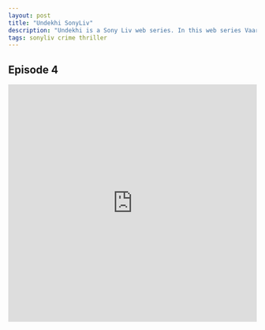 ```yaml
---
layout: post
title: "Undekhi SonyLiv"
description: "Undekhi is a Sony Liv web series. In this web series Vaarun Bhagat, Dibyendu Bhattacharya, Abhishek Chauhan, Harsh Chhaya in the leading roles."
tags: sonyliv crime thriller
---
```


## Episode 4

<div class="responsive-container">
<iframe src="https://drive.google.com/file/d/1eE57NJhoA9mmPGwzhJPpJ1-3An0f6sxN/preview" frameborder="0" marginwidth="0" marginheight="0" scrolling="NO" width="100%" height="480" allowfullscreen=""></iframe>
<div style="width: 80px; height: 80px; position: absolute; opacity: 0; right: 0px; top: 0px;"> </div></div>


<script data-ad-client="ca-pub-8367357551397143" async src="https://pagead2.googlesyndication.com/pagead/js/adsbygoogle.js"></script>